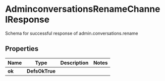 

# AdminconversationsRenameChannelResponse

Schema for successful response of admin.conversations.rename

## Properties

| Name | Type | Description | Notes |
|------------ | ------------- | ------------- | -------------|
|**ok** | **DefsOkTrue** |  |  |



